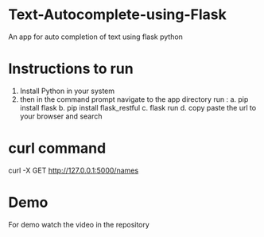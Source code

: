 # Text-Autocomplete-using-Flask
An app for auto completion of text using flask python
# Instructions to run 
1.	Install Python in your system
2.	then in the command prompt navigate to the app directory run :
    a.  pip install flask
    b.  pip install flask_restful
    c.  flask run
    d.  copy paste the url to your browser and search


# curl command
curl -X GET http://127.0.0.1:5000/names
# Demo 
For demo watch the video in the repository
